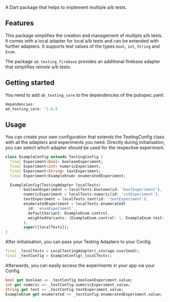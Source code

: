 A Dart package that helps to implement multiple a/b tests.

## Features

This package simplifies the creation and management of multiple a/b tests. It comes with a local adapter for local a/b tests and can be extended with further adapters. It supports test values of the types `bool`, `int`, `String` and `Enum`.

The package `ab_testing_firebase` provides an additional firebase adapter that simplifies remote a/b tests.


## Getting started

You need to add `ab_testing_core` to the dependencies of the pubspec.yaml.

```dart
dependencies:
ab_testing_core: ^1.0.0
```

## Usage

You can create your own configuration that extends the TestingConfig class with all the adapters and experiments you need. Directly during initialisation, you can select which adapter should be used for the respective experiment.


```dart
class ExampleConfig extends TestingConfig {
  final Experiment<bool> booleanExperiment;
  final Experiment<int> numericExperiment;
  final Experiment<String> textExperiment;
  final Experiment<ExampleEnum> enumeratedExperiment;

  ExampleConfig(TestingAdapter localTests)
      : booleanExperiment = localTests.boolean(id: 'boolExperiment'),
        numericExperiment = localTests.numeric(id: 'intExperiment'),
        textExperiment = localTests.text(id: 'textExperiment'),
        enumeratedExperiment = localTests.enumerated(
          id: 'enumExperiment',
          defaultVariant: ExampleEnum.control,
          weightedVariants: {ExampleEnum.control: 1, ExampleEnum.test: 1},
        ),
        super([localTests]);
}
```

After initialisation, you can pass your Testing Adapters to your Config.

```dart
final _localTests = LocalTestingAdapter(_storage.userSeed);
final _testConfig = ExampleConfig(_localTests);
```

Afterwards, you can easily access the experiments in your app via your Config.

```dart
bool get boolean => _testConfig.booleanExperiment.value;
int get numeric => _testConfig.numericExperiment.value;
String get text => _testConfig.textExperiment.value;
ExampleEnum get enumerated => _testConfig.enumeratedExperiment.value;
```